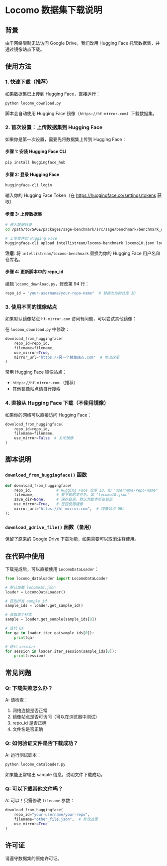 # Locomo 数据集下载说明

## 背景

由于网络限制无法访问 Google Drive，我们改用 Hugging Face 托管数据集，并通过镜像站点下载。

## 使用方法

### 1. 快速下载（推荐）

如果数据集已上传到 Hugging Face，直接运行：

```bash
python locomo_download.py
```

脚本会自动使用 Hugging Face 镜像（`https://hf-mirror.com`）下载数据集。

### 2. 首次设置：上传数据集到 Hugging Face

如果你是第一次设置，需要先将数据集上传到 Hugging Face：

#### 步骤 1: 安装 Hugging Face CLI

```bash
pip install huggingface_hub
```

#### 步骤 2: 登录 Hugging Face

```bash
huggingface-cli login
```

输入你的 Hugging Face Token（在 https://huggingface.co/settings/tokens 获取）

#### 步骤 3: 上传数据集

```bash
# 进入数据目录
cd /path/to/SAGE/packages/sage-benchmark/src/sage/benchmark/benchmark_stream/data/locomo

# 上传文件到 Hugging Face
huggingface-cli upload intellistream/locomo-benchmark locomo10.json locomo10.json --repo-type dataset
```

**注意**: 将 `intellistream/locomo-benchmark` 替换为你的 Hugging Face 用户名和仓库名。

#### 步骤 4: 更新脚本中的 repo_id

编辑 `locomo_download.py`，修改第 94 行：

```python
repo_id = "your-username/your-repo-name"  # 替换为你的仓库 ID
```

### 3. 使用不同的镜像站点

如果默认镜像站点 `hf-mirror.com` 访问有问题，可以尝试其他镜像：

在 `locomo_download.py` 中修改：

```python
download_from_huggingface(
    repo_id=repo_id,
    filename=filename,
    use_mirror=True,
    mirror_url="https://另一个镜像站点.com"  # 修改这里
)
```

常用 Hugging Face 镜像站点：
- `https://hf-mirror.com` （推荐）
- 其他镜像站点请自行搜索

### 4. 直接从 Hugging Face 下载（不使用镜像）

如果你的网络可以直接访问 Hugging Face：

```python
download_from_huggingface(
    repo_id=repo_id,
    filename=filename,
    use_mirror=False  # 关闭镜像
)
```

## 脚本说明

### `download_from_huggingface()` 函数

```python
def download_from_huggingface(
    repo_id,           # Hugging Face 仓库 ID，如 "username/repo-name"
    filename,          # 要下载的文件名，如 "locomo10.json"
    save_dir=None,     # 保存目录，默认为脚本所在目录
    use_mirror=True,   # 是否使用镜像
    mirror_url="https://hf-mirror.com",  # 镜像站点 URL
):
```

### `download_gdrive_file()` 函数（备用）

保留了原来的 Google Drive 下载功能，如果需要可以取消注释使用。

## 在代码中使用

下载完成后，可以直接使用 `LocomoDataLoader`：

```python
from locomo_dataloader import LocomoDataLoader

# 默认加载 locomo10.json
loader = LocomoDataLoader()

# 获取所有 sample_id
sample_ids = loader.get_sample_id()

# 获取单个样本
sample = loader.get_sample(sample_ids[0])

# 迭代 QA
for qa in loader.iter_qa(sample_ids[0]):
    print(qa)

# 迭代 session
for session in loader.iter_session(sample_ids[0]):
    print(session)
```

## 常见问题

### Q: 下载失败怎么办？

A: 请检查：
1. 网络连接是否正常
2. 镜像站点是否可访问（可以在浏览器中测试）
3. repo_id 是否正确
4. 文件名是否正确

### Q: 如何验证文件是否下载成功？

A: 运行测试脚本：

```bash
python locomo_dataloader.py
```

如果能正常输出 sample 信息，说明文件下载成功。

### Q: 可以下载其他文件吗？

A: 可以！只需修改 `filename` 参数：

```python
download_from_huggingface(
    repo_id="your-username/your-repo",
    filename="other_file.json",  # 修改这里
    use_mirror=True
)
```

## 许可证

请遵守数据集的原始许可证。
